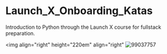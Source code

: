 # Launch_X_Onboarding_Katas
Introduction to Python through the Launch X course for fullstack preparation.

<img align="right" height="220em" align="right" ![99037757](https://user-images.githubusercontent.com/69487958/154828444-9d5a6f4a-01d4-4e05-84fe-631640137a9e.png)
